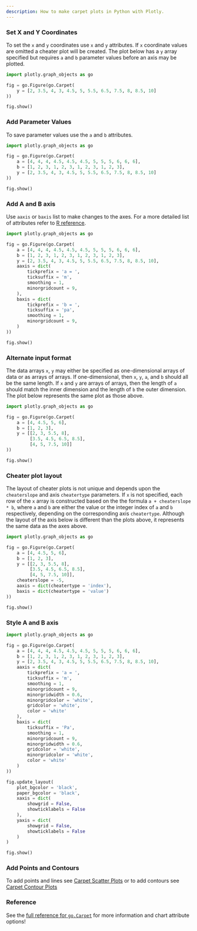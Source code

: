 ```yaml
---
description: How to make carpet plots in Python with Plotly.
---
```

<!-- #region -->
### Set X and Y Coordinates


To set the `x` and `y` coordinates use `x` and `y` attributes. If `x` coordinate values are omitted a cheater plot will be created. The plot below has a `y` array specified but requires `a` and `b` parameter values before an axis may be plotted.
<!-- #endregion -->

```python
import plotly.graph_objects as go

fig = go.Figure(go.Carpet(
    y = [2, 3.5, 4, 3, 4.5, 5, 5.5, 6.5, 7.5, 8, 8.5, 10]
))

fig.show()
```

### Add Parameter Values

To save parameter values use the `a` and `b` attributes.

```python inputHidden=false outputHidden=false
import plotly.graph_objects as go

fig = go.Figure(go.Carpet(
    a = [4, 4, 4, 4.5, 4.5, 4.5, 5, 5, 5, 6, 6, 6],
    b = [1, 2, 3, 1, 2, 3, 1, 2, 3, 1, 2, 3],
    y = [2, 3.5, 4, 3, 4.5, 5, 5.5, 6.5, 7.5, 8, 8.5, 10]
))

fig.show()
```

### Add A and B axis

Use `aaxis` or `baxis` list to make changes to the axes. For a more detailed list of attributes refer to [R reference](https://plotly.com/r/reference/carpet/#carpet-aaxis).

```python inputHidden=false outputHidden=false
import plotly.graph_objects as go

fig = go.Figure(go.Carpet(
    a = [4, 4, 4, 4.5, 4.5, 4.5, 5, 5, 5, 6, 6, 6],
    b = [1, 2, 3, 1, 2, 3, 1, 2, 3, 1, 2, 3],
    y = [2, 3.5, 4, 3, 4.5, 5, 5.5, 6.5, 7.5, 8, 8.5, 10],
    aaxis = dict(
        tickprefix = 'a = ',
        ticksuffix = 'm',
        smoothing = 1,
        minorgridcount = 9,
    ),
    baxis = dict(
        tickprefix = 'b = ',
        ticksuffix = 'pa',
        smoothing = 1,
        minorgridcount = 9,
    )
))

fig.show()
```

### Alternate input format

The data arrays `x`, `y` may either be specified as one-dimensional arrays of data or as arrays of arrays. If one-dimensional, then `x`, `y`, `a`, and `b` should all be the same length. If `x` and `y` are arrays of arrays, then the length of `a` should match the inner dimension and the length of `b` the outer dimension. The plot below represents the same plot as those above.

```python
import plotly.graph_objects as go

fig = go.Figure(go.Carpet(
    a = [4, 4.5, 5, 6],
    b = [1, 2, 3],
    y = [[2, 3, 5.5, 8],
         [3.5, 4.5, 6.5, 8.5],
         [4, 5, 7.5, 10]]
))

fig.show()
```

### Cheater plot layout


The layout of cheater plots is not unique and depends upon the `cheaterslope` and axis `cheatertype` parameters. If `x` is not specified, each row of the `x` array is constructed based on the the formula `a + cheaterslope * b`, where `a` and `b` are either the value or the integer index of `a` and `b` respectively, depending on the corresponding axis `cheatertype`. Although the layout of the axis below is different than the plots above, it represents the same data as the axes above.

```python
import plotly.graph_objects as go

fig = go.Figure(go.Carpet(
    a = [4, 4.5, 5, 6],
    b = [1, 2, 3],
    y = [[2, 3, 5.5, 8],
         [3.5, 4.5, 6.5, 8.5],
         [4, 5, 7.5, 10]],
    cheaterslope = -5,
    aaxis = dict(cheatertype = 'index'),
    baxis = dict(cheatertype = 'value')
))

fig.show()
```

### Style A and B axis

```python inputHidden=false outputHidden=false
import plotly.graph_objects as go

fig = go.Figure(go.Carpet(
    a = [4, 4, 4, 4.5, 4.5, 4.5, 5, 5, 5, 6, 6, 6],
    b = [1, 2, 3, 1, 2, 3, 1, 2, 3, 1, 2, 3],
    y = [2, 3.5, 4, 3, 4.5, 5, 5.5, 6.5, 7.5, 8, 8.5, 10],
    aaxis = dict(
        tickprefix = 'a = ',
        ticksuffix = 'm',
        smoothing = 1,
        minorgridcount = 9,
        minorgridwidth = 0.6,
        minorgridcolor = 'white',
        gridcolor = 'white',
        color = 'white'
    ),
    baxis = dict(
        ticksuffix = 'Pa',
        smoothing = 1,
        minorgridcount = 9,
        minorgridwidth = 0.6,
        gridcolor = 'white',
        minorgridcolor = 'white',
        color = 'white'
    )
))

fig.update_layout(
    plot_bgcolor = 'black',
    paper_bgcolor = 'black',
    xaxis = dict(
        showgrid = False,
        showticklabels = False
    ),
    yaxis = dict(
        showgrid = False,
        showticklabels = False
    )
)

fig.show()
```

### Add Points and Contours

To add points and lines see [Carpet Scatter Plots](carpet-scatter.md) or to add contours see [Carpet Contour Plots](carpet-contour.md)


### Reference

See the [full reference for `go.Carpet`](reference/graph_objects/Carpet.md) for more information and chart attribute options!
